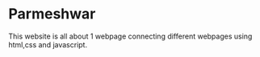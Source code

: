 # Parmeshwar
This website is all about 1 webpage connecting different webpages using html,css and javascript.
